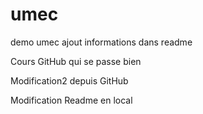 # umec
demo umec
ajout informations dans readme

Cours GitHub qui se passe bien

Modification2 depuis GitHub

Modification Readme en local
